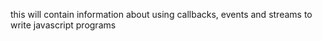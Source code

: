 this will contain information about using callbacks, events and streams to write javascript programs
